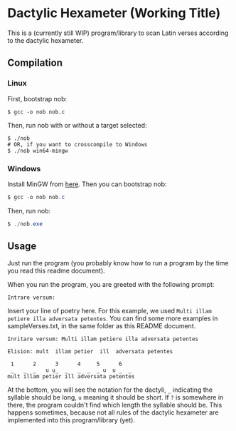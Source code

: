 
# Dactylic Hexameter (Working Title)

This is a (currently still WIP) program/library to scan Latin verses according to the dactylic hexameter.

## Compilation

### Linux

First, bootstrap nob:

```shell
$ gcc -o nob nob.c
```

Then, run nob with or without a target selected:

```shell
$ ./nob
# OR, if you want to crosscompile to Windows
$ ./nob win64-mingw
```

### Windows

Install MinGW from [here](https://www.mingw-w64.org/downloads/#mingw-builds). Then you can bootstrap nob:

```powershell
$ gcc -o nob nob.c
```

Then, run nob:

```powershell
$ ./nob.exe
```

## Usage

Just run the program (you probably know how to run a program by the time you read this readme document).

When you run the program, you are greeted with the following prompt:

```text
Intrare versum: 
```

Insert your line of poetry here. For this example, we used `Multi illam petiere illa adversata petentes`. You can find some more examples in sampleVerses.txt, in the same folder as this README document.

```text
Inritare versum: Multi illam petiere illa adversata petentes

Elision: mult  illam petier  ill  adversata petentes

 1      2      3      4     5      6
 _   _  _   u u_  _   _  _  _ u  u _  _
mult illam petier ill adversata petentes
```

At the bottom, you will see the notation for the dactyli, `_` indicating the syllable should be long, `u` meaning it should be short. If `?` is somewhere in there, the program couldn't find which length the syllable should be. This happens sometimes, because not all rules of the dactylic hexameter are implemented into this program/library (yet).
